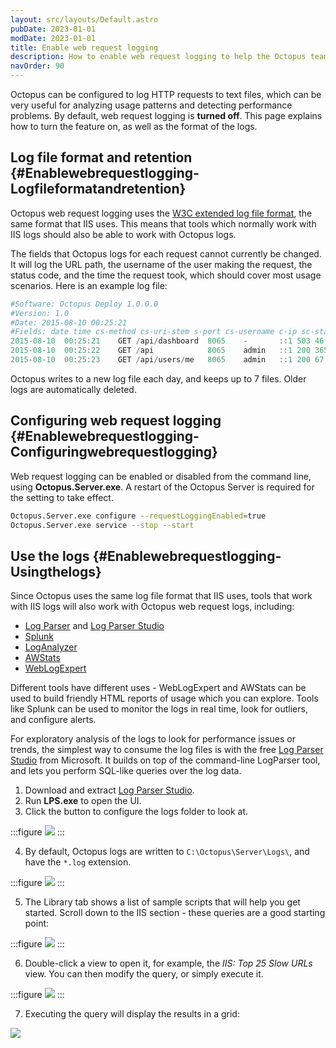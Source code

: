 ```yaml
---
layout: src/layouts/Default.astro
pubDate: 2023-01-01
modDate: 2023-01-01
title: Enable web request logging
description: How to enable web request logging to help the Octopus team analyze usage patterns and detecting performance problems.
navOrder: 90
---
```


Octopus can be configured to log HTTP requests to text files, which can be very useful for analyzing usage patterns and detecting performance problems. By default, web request logging is **turned off**. This page explains how to turn the feature on, as well as the format of the logs.

## Log file format and retention {#Enablewebrequestlogging-Logfileformatandretention}

Octopus web request logging uses the [W3C extended log file format](http://www.loganalyzer.net/log-analyzer/w3c-extended.html), the same format that IIS uses. This means that tools which normally work with IIS logs should also be able to work with Octopus logs.

The fields that Octopus logs for each request cannot currently be changed. It will log the URL path, the username of the user making the request, the status code, and the time the request took, which should cover most usage scenarios. Here is an example log file:

```powershell
#Software: Octopus Deploy 1.0.0.0
#Version: 1.0
#Date: 2015-08-10 00:25:21
#Fields: date time cs-method cs-uri-stem s-port cs-username c-ip sc-status time-taken
2015-08-10	00:25:21	GET	/api/dashboard	8065	-		::1	503	46
2015-08-10	00:25:22	GET	/api			8065	admin	::1	200	365
2015-08-10	00:25:23	GET	/api/users/me	8065	admin	::1	200	67
```

Octopus writes to a new log file each day, and keeps up to 7 files. Older logs are automatically deleted.

## Configuring web request logging {#Enablewebrequestlogging-Configuringwebrequestlogging}

Web request logging can be enabled or disabled from the command line, using **Octopus.Server.exe**. A restart of the Octopus Server is required for the setting to take effect.

```bash
Octopus.Server.exe configure --requestLoggingEnabled=true
Octopus.Server.exe service --stop --start
```

## Use the logs {#Enablewebrequestlogging-Usingthelogs}

Since Octopus uses the same log file format that IIS uses, tools that work with IIS logs will also work with Octopus web request logs, including:

- [Log Parser](https://www.microsoft.com/en-au/download/details.aspx?id=24659) and [Log Parser Studio](https://gallery.technet.microsoft.com/office/Log-Parser-Studio-cd458765)
- [Splunk](http://www.splunk.com/)
- [LogAnalyzer](http://www.loganalyzer.net/)
- [AWStats](http://www.awstats.org/)
- [WebLogExpert](http://www.weblogexpert.com/info/IISLogs.htm)

Different tools have different uses - WebLogExpert and AWStats can be used to build friendly HTML reports of usage which you can explore. Tools like Splunk can be used to monitor the logs in real time, look for outliers, and configure alerts.

For exploratory analysis of the logs to look for performance issues or trends, the simplest way to consume the log files is with the free [Log Parser Studio](https://gallery.technet.microsoft.com/office/Log-Parser-Studio-cd458765) from Microsoft. It builds on top of the command-line LogParser tool, and lets you perform SQL-like queries over the log data.

1. Download and extract [Log Parser Studio](https://gallery.technet.microsoft.com/office/Log-Parser-Studio-cd458765).
2. Run **LPS.exe** to open the UI.
3. Click the button to configure the logs folder to look at.

:::figure
![](/docs/img/administration/managing-infrastructure/performance/images/3278330.png)
:::

4. By default, Octopus logs are written to `C:\Octopus\Server\Logs\`, and have the `*.log` extension. 

:::figure
![](/docs/img/administration/managing-infrastructure/performance/images/3278331.png)
:::

5. The Library tab shows a list of sample scripts that will help you get started. Scroll down to the IIS section - these queries are a good starting point:

:::figure
![](/docs/img/administration/managing-infrastructure/performance/images/3278332.png)
:::

6. Double-click a view to open it, for example, the *IIS: Top 25 Slow URLs* view. You can then modify the query, or simply execute it.

:::figure
![](/docs/img/administration/managing-infrastructure/performance/images/3278333.png)
:::

7. Executing the query will display the results in a grid:

![](/docs/img/administration/managing-infrastructure/performance/images/3278334.png)
